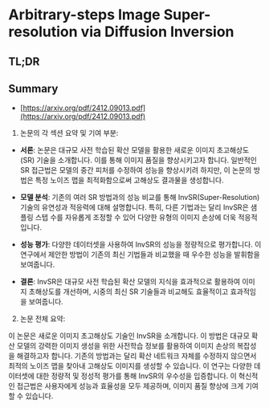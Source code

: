 # Arbitrary-steps Image Super-resolution via Diffusion Inversion
## TL;DR
## Summary
- [https://arxiv.org/pdf/2412.09013.pdf](https://arxiv.org/pdf/2412.09013.pdf)

1. 논문의 각 섹션 요약 및 기여 부분:

- **서론**: 논문은 대규모 사전 학습된 확산 모델을 활용한 새로운 이미지 초고해상도(SR) 기술을 소개합니다. 이를 통해 이미지 품질을 향상시키고자 합니다. 일반적인 SR 접근법은 모델의 중간 피처를 수정하여 성능을 향상시키려 하지만, 이 논문의 방법은 특정 노이즈 맵을 최적화함으로써 고해상도 결과물을 생성합니다.

- **모델 분석**: 기존의 여러 SR 방법과의 성능 비교를 통해 InvSR(Super-Resolution) 기술의 유연성과 적응력에 대해 설명합니다. 특히, 다른 기법과는 달리 InvSR은 샘플링 스텝 수를 자유롭게 조정할 수 있어 다양한 유형의 이미지 손상에 더욱 적응적입니다.

- **성능 평가**: 다양한 데이터셋을 사용하여 InvSR의 성능을 정량적으로 평가합니다. 이 연구에서 제안한 방법이 기존의 최신 기법들과 비교했을 때 우수한 성능을 발휘함을 보여줍니다.

- **결론**: InvSR은 대규모 사전 학습된 확산 모델의 지식을 효과적으로 활용하여 이미지 초해상도를 개선하며, 시중의 최신 SR 기술들과 비교해도 효율적이고 효과적임을 보여줍니다.

2. 논문 전체 요약:

이 논문은 새로운 이미지 초고해상도 기술인 InvSR을 소개합니다. 이 방법은 대규모 확산 모델의 강력한 이미지 생성을 위한 사전학습 정보를 활용하여 이미지 손상의 복잡성을 해결하고자 합니다. 기존의 방법과는 달리 확산 네트워크 자체를 수정하지 않으면서 최적의 노이즈 맵을 찾아내 고해상도 이미지를 생성할 수 있습니다. 이 연구는 다양한 데이터셋에 대한 정량적 및 정성적 평가를 통해 InvSR의 우수성을 입증합니다. 이 혁신적인 접근법은 사용자에게 성능과 효율성을 모두 제공하며, 이미지 품질 향상에 크게 기여할 수 있습니다.